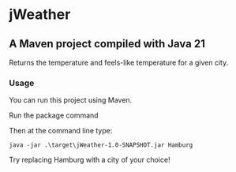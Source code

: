 # jWeather

## A Maven project compiled with Java 21

Returns the temperature and feels-like temperature for a given city.

### Usage

You can run this project using Maven.

Run the package command

Then at the command line type:

`java -jar .\target\jWeather-1.0-SNAPSHOT.jar Hamburg`

Try replacing Hamburg with a city of your choice!